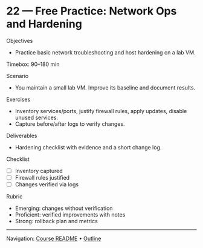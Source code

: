 # 22 — Free Practice: Network Ops and Hardening

Objectives
- Practice basic network troubleshooting and host hardening on a lab VM.

Timebox: 90–180 min

Scenario
- You maintain a small lab VM. Improve its baseline and document results.

Exercises
- Inventory services/ports, justify firewall rules, apply updates, disable unused services.
- Capture before/after logs to verify changes.

Deliverables
- Hardening checklist with evidence and a short change log.

Checklist
- [ ] Inventory captured
- [ ] Firewall rules justified
- [ ] Changes verified via logs

Rubric
- Emerging: changes without verification
- Proficient: verified improvements with notes
- Strong: rollback plan and metrics

---
Navigation: [Course README](../../README.md) • [Outline](../../docs/outline.md)
